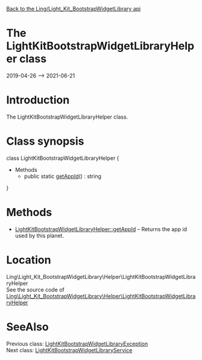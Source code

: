[Back to the Ling/Light_Kit_BootstrapWidgetLibrary api](https://github.com/lingtalfi/Light_Kit_BootstrapWidgetLibrary/blob/master/doc/api/Ling/Light_Kit_BootstrapWidgetLibrary.md)



The LightKitBootstrapWidgetLibraryHelper class
================
2019-04-26 --> 2021-06-21






Introduction
============

The LightKitBootstrapWidgetLibraryHelper class.



Class synopsis
==============


class <span class="pl-k">LightKitBootstrapWidgetLibraryHelper</span>  {

- Methods
    - public static [getAppId](https://github.com/lingtalfi/Light_Kit_BootstrapWidgetLibrary/blob/master/doc/api/Ling/Light_Kit_BootstrapWidgetLibrary/Helper/LightKitBootstrapWidgetLibraryHelper/getAppId.md)() : string

}






Methods
==============

- [LightKitBootstrapWidgetLibraryHelper::getAppId](https://github.com/lingtalfi/Light_Kit_BootstrapWidgetLibrary/blob/master/doc/api/Ling/Light_Kit_BootstrapWidgetLibrary/Helper/LightKitBootstrapWidgetLibraryHelper/getAppId.md) &ndash; Returns the app id used by this planet.





Location
=============
Ling\Light_Kit_BootstrapWidgetLibrary\Helper\LightKitBootstrapWidgetLibraryHelper<br>
See the source code of [Ling\Light_Kit_BootstrapWidgetLibrary\Helper\LightKitBootstrapWidgetLibraryHelper](https://github.com/lingtalfi/Light_Kit_BootstrapWidgetLibrary/blob/master/Helper/LightKitBootstrapWidgetLibraryHelper.php)



SeeAlso
==============
Previous class: [LightKitBootstrapWidgetLibraryException](https://github.com/lingtalfi/Light_Kit_BootstrapWidgetLibrary/blob/master/doc/api/Ling/Light_Kit_BootstrapWidgetLibrary/Exception/LightKitBootstrapWidgetLibraryException.md)<br>Next class: [LightKitBootstrapWidgetLibraryService](https://github.com/lingtalfi/Light_Kit_BootstrapWidgetLibrary/blob/master/doc/api/Ling/Light_Kit_BootstrapWidgetLibrary/Service/LightKitBootstrapWidgetLibraryService.md)<br>
